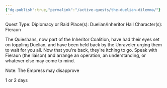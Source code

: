 ```yaml
---
{"dg-publish":true,"permalink":"/active-quests/the-duelian-dilemma/"}
---
```


Quest Type: Diplomacy or Raid
Place(s): Duelian/Inheritor Hall
Character(s): Fieraun

The Quieshans, now part of the Inheritor Coalition, have had their eyes set on toppling Duelian, and have been held back by the Unraveler urging them to wait for you all. Now that you're back, they're itching to go. Speak with Fieraun (the liaison) and arrange an operation, an understanding, or whatever else may come to mind.

Note: The Empress may disapprove

1 or 2 days